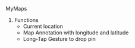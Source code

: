 MyMaps

1. Functions
   - Current location
   - Map Annotation with longitude and latitude
   - Long-Tap Gesture to drop pin
     
